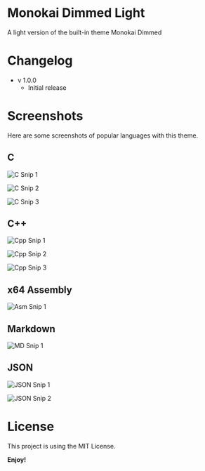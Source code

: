 # Monokai Dimmed Light

A light version of the built-in theme Monokai Dimmed


# Changelog

* v 1.0.0
	* Initial release


# Screenshots

Here are some screenshots of popular languages with this theme.

## C
![C Snip 1](https://github.com/makuke1234/monokai-dimmed-light/raw/master/Images/SnipC1.PNG)

![C Snip 2](https://github.com/makuke1234/monokai-dimmed-light/raw/master/Images/SnipC2.PNG)

![C Snip 3](https://github.com/makuke1234/monokai-dimmed-light/raw/master/Images/SnipC3.PNG)

## C++
![Cpp Snip 1](https://github.com/makuke1234/monokai-dimmed-light/raw/master/Images/SnipCpp1.PNG)

![Cpp Snip 2](https://github.com/makuke1234/monokai-dimmed-light/raw/master/Images/SnipCpp2.PNG)

![Cpp Snip 3](https://github.com/makuke1234/monokai-dimmed-light/raw/master/Images/SnipCpp3.PNG)

## x64 Assembly
![Asm Snip 1](https://github.com/makuke1234/monokai-dimmed-light/raw/master/Images/SnipAsm1.PNG)

## Markdown
![MD Snip 1](https://github.com/makuke1234/monokai-dimmed-light/raw/master/Images/SnipMD1.PNG)

## JSON
![JSON Snip 1](https://github.com/makuke1234/monokai-dimmed-light/raw/master/Images/SnipJSON1.PNG)

![JSON Snip 2](https://github.com/makuke1234/monokai-dimmed-light/raw/master/Images/SnipJSON2.PNG)


# License

This project is using the MIT License.


**Enjoy!**